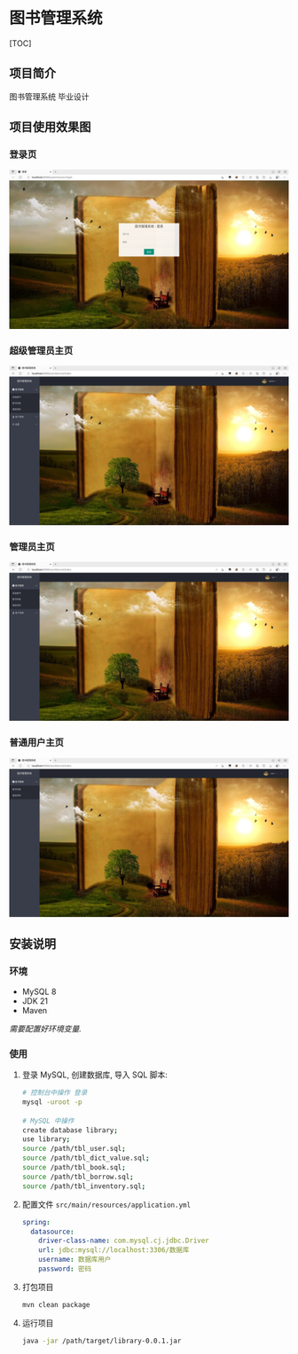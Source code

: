 # 图书管理系统

[TOC]

## 项目简介

图书管理系统 毕业设计

## 项目使用效果图

### 登录页

![image-20230530193328910](https://raw.githubusercontent.com/iysrmt/library/main/assets/image-20230530193328910.png)

### 超级管理员主页

![image-20230530193348281](https://raw.githubusercontent.com/iysrmt/library/main/assets/image-20230530193348281.png)

### 管理员主页

![image-20230530193452641](https://raw.githubusercontent.com/iysrmt/library/main/assets/image-20230530193452641.png)

### 普通用户主页

![image-20230530193845440](https://raw.githubusercontent.com/iysrmt/library/main/assets/image-20230530193845440.png)

## 安装说明

### 环境

- MySQL 8
- JDK 21
- Maven

*需要配置好环境变量.*

### 使用

1. 登录 MySQL, 创建数据库, 导入 SQL 脚本:

   ```sh
   # 控制台中操作 登录
   mysql -uroot -p
   
   # MySQL 中操作
   create database library;
   use library;
   source /path/tbl_user.sql;
   source /path/tbl_dict_value.sql;
   source /path/tbl_book.sql;
   source /path/tbl_borrow.sql;
   source /path/tbl_inventory.sql;
   ```

2. 配置文件 `src/main/resources/application.yml`

   ```yaml
   spring:
     datasource:
       driver-class-name: com.mysql.cj.jdbc.Driver
       url: jdbc:mysql://localhost:3306/数据库
       username: 数据库用户
       password: 密码
   ```

3. 打包项目

   ```sh
   mvn clean package
   ```

4. 运行项目

   ```sh
   java -jar /path/target/library-0.0.1.jar
   ```
